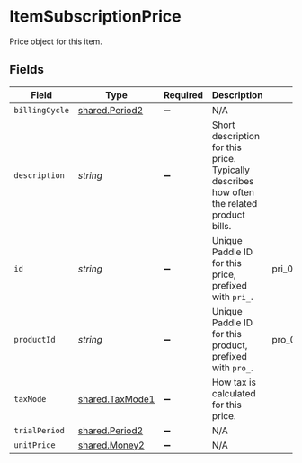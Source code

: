 # ItemSubscriptionPrice

Price object for this item.


## Fields

| Field                                                                                      | Type                                                                                       | Required                                                                                   | Description                                                                                | Example                                                                                    |
| ------------------------------------------------------------------------------------------ | ------------------------------------------------------------------------------------------ | ------------------------------------------------------------------------------------------ | ------------------------------------------------------------------------------------------ | ------------------------------------------------------------------------------------------ |
| `billingCycle`                                                                             | [shared.Period2](../../../sdk/models/shared/period2.md)                                    | :heavy_minus_sign:                                                                         | N/A                                                                                        |                                                                                            |
| `description`                                                                              | *string*                                                                                   | :heavy_minus_sign:                                                                         | Short description for this price. Typically describes how often the related product bills. |                                                                                            |
| `id`                                                                                       | *string*                                                                                   | :heavy_minus_sign:                                                                         | Unique Paddle ID for this price, prefixed with `pri_`.                                     | pri_01gsz8z1q1n00f12qt82y31smh                                                             |
| `productId`                                                                                | *string*                                                                                   | :heavy_minus_sign:                                                                         | Unique Paddle ID for this product, prefixed with `pro_`.                                   | pro_01gsz97mq9pa4fkyy0wqenepkz                                                             |
| `taxMode`                                                                                  | [shared.TaxMode1](../../../sdk/models/shared/taxmode1.md)                                  | :heavy_minus_sign:                                                                         | How tax is calculated for this price.                                                      |                                                                                            |
| `trialPeriod`                                                                              | [shared.Period2](../../../sdk/models/shared/period2.md)                                    | :heavy_minus_sign:                                                                         | N/A                                                                                        |                                                                                            |
| `unitPrice`                                                                                | [shared.Money2](../../../sdk/models/shared/money2.md)                                      | :heavy_minus_sign:                                                                         | N/A                                                                                        |                                                                                            |